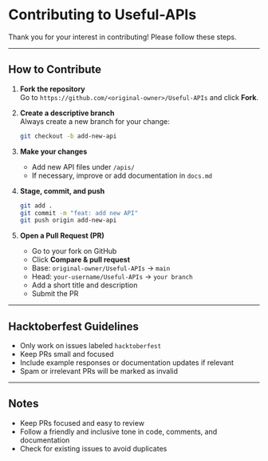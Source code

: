# Contributing to Useful-APIs

Thank you for your interest in contributing! Please follow these steps.

---

## How to Contribute

1. **Fork the repository**  
   Go to `https://github.com/<original-owner>/Useful-APIs` and click **Fork**.

2. **Create a descriptive branch**  
   Always create a new branch for your change:
   ```bash
   git checkout -b add-new-api
   ```

3. **Make your changes**
   - Add new API files under `/apis/`
   - If necessary, improve or add documentation in `docs.md`

4. **Stage, commit, and push**
   ```bash
   git add .
   git commit -m "feat: add new API"
   git push origin add-new-api
   ```

5. **Open a Pull Request (PR)**
   - Go to your fork on GitHub
   - Click **Compare & pull request**
   - Base: `original-owner/Useful-APIs` → `main`
   - Head: `your-username/Useful-APIs` → `your branch`
   - Add a short title and description
   - Submit the PR

---

## Hacktoberfest Guidelines

- Only work on issues labeled `hacktoberfest`
- Keep PRs small and focused
- Include example responses or documentation updates if relevant
- Spam or irrelevant PRs will be marked as invalid

---

## Notes

- Keep PRs focused and easy to review
- Follow a friendly and inclusive tone in code, comments, and documentation
- Check for existing issues to avoid duplicates

